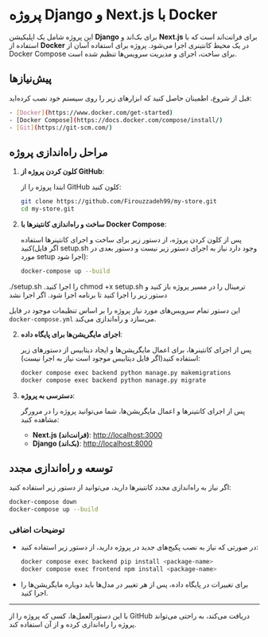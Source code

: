 
# پروژه Django و Next.js با Docker

این پروژه شامل یک اپلیکیشن **Django** برای بک‌اند و **Next.js** برای فرانت‌اند است که با استفاده از **Docker** در یک محیط کانتینری اجرا می‌شود. پروژه برای استفاده آسان از Docker Compose برای ساخت، اجرای و مدیریت سرویس‌ها تنظیم شده است.

## پیش‌نیازها

قبل از شروع، اطمینان حاصل کنید که ابزارهای زیر را روی سیستم خود نصب کرده‌اید:

```bash
- [Docker](https://www.docker.com/get-started)
- [Docker Compose](https://docs.docker.com/compose/install/)
- [Git](https://git-scm.com/)
```

## مراحل راه‌اندازی پروژه

1. **کلون کردن پروژه از GitHub**:
   
   ابتدا پروژه را از GitHub کلون کنید:

   ```bash
   git clone https://github.com/Firouzzadeh99/my-store.git
   cd my-store.git
   ```

2. **ساخت و راه‌اندازی کانتینرها با Docker Compose**:
   
   پس از کلون کردن پروژه، از دستور زیر برای ساخت و اجرای کانتینرها استفاده کنید(اگر فایل setup.sh وجود دارد نیاز به اجرای دستور زیر نیست و دستور بعدی در مورد setup اجرا شود):

   ```bash
   docker-compose up --build
   ```
./setup.sh     .را اجرا کنید chmod +x setup.sh ترمینال را در مسیر پروژه باز کنید و دستور زیر را اجرا کنید تا برنامه اجرا شود. اگر اجرا نشد 
   

   این دستور تمام سرویس‌های مورد نیاز پروژه را بر اساس تنظیمات موجود در فایل `docker-compose.yml` می‌سازد و راه‌اندازی می‌کند.

2. **اجرای مایگریشن‌ها برای پایگاه داده**:
   
   پس از اجرای کانتینرها، برای اعمال مایگریشن‌ها و ایجاد دیتابیس از دستورهای زیر استفاده کنید(اگر فایل دیتابیس موجود است نیاز به اجرا نیست):

   ```bash
   docker compose exec backend python manage.py makemigrations
   docker compose exec backend python manage.py migrate
   ```

3. **دسترسی به پروژه**:
   
   پس از اجرای کانتینرها و اعمال مایگریشن‌ها، شما می‌توانید پروژه را در مرورگر مشاهده کنید:
   
   - **Next.js (فرانت‌اند)**: [http://localhost:3000](http://localhost:3000)
   - **Django (بک‌اند)**: [http://localhost:8000](http://localhost:8000)

## توسعه و راه‌اندازی مجدد

اگر نیاز به راه‌اندازی مجدد کانتینرها دارید، می‌توانید از دستور زیر استفاده کنید:

```bash
docker-compose down
docker-compose up --build
```


### توضیحات اضافی

- در صورتی که نیاز به نصب پکیج‌های جدید در پروژه دارید، از دستور زیر استفاده کنید:

  ```bash
  docker compose exec backend pip install <package-name>
  docker compose exec frontend npm install <package-name>
  ```

- برای تغییرات در پایگاه داده، پس از هر تغییر در مدل‌ها باید دوباره مایگریشن‌ها را اجرا کنید.

---

با این دستورالعمل‌ها، کسی که پروژه را از GitHub دریافت می‌کند، به راحتی می‌تواند پروژه را راه‌اندازی کرده و از آن استفاده کند.
```
